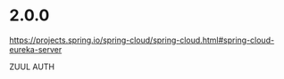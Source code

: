 # 2.0.0

https://projects.spring.io/spring-cloud/spring-cloud.html#spring-cloud-eureka-server

ZUUL
AUTH
